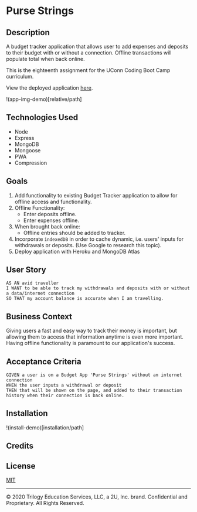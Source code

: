 # Purse Strings

## Description

A budget tracker application that allows user to add expenses and deposits to their budget with or without a connection. Offline transactions will populate total when back online.

This is the eighteenth assignment for the UConn Coding Boot Camp curriculum.

View the deployed application [here](URL-to-deployed-application-heroku-link).

!(app-img-demo)[relative/path]

## Technologies Used

- Node
- Express
- MongoDB
- Mongoose
- PWA
- Compression

## Goals

1. Add functionality to existing Budget Tracker application to allow for offline access and functionality.
2. Offline Functionality:
   - Enter deposits offline.
   - Enter expenses offline.
3. When brought back online:
   - Offline entries should be added to tracker.
4. Incorporate `indexedDB` in order to cache dynamic, i.e. users' inputs for withdrawals or deposits. (Use Google to research this topic).
5. Deploy application with Heroku and MongoDB Atlas

## User Story

```
AS AN avid traveller
I WANT to be able to track my withdrawals and deposits with or without a data/internet connection
SO THAT my account balance is accurate when I am travelling.
```

## Business Context

Giving users a fast and easy way to track their money is important, but allowing them to access that information anytime is even more important. Having offline functionality is paramount to our application's success.

## Acceptance Criteria

```
GIVEN a user is on a Budget App 'Purse Strings' without an internet connection
WHEN the user inputs a withdrawal or deposit
THEN that will be shown on the page, and added to their transaction history when their connection is back online.
```

## Installation

!(install-demo)[installation/path]

## Credits

## License

[MIT](MITLicense.txt)

---

© 2020 Trilogy Education Services, LLC, a 2U, Inc. brand. Confidential and Proprietary. All Rights Reserved.
